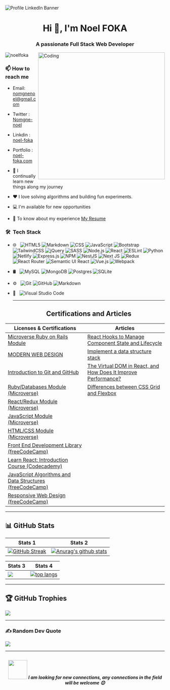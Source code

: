 ![Profile LinkedIn Banner](https://github.com/noelfoka/noelfoka/assets/116439136/563fc509-f163-4864-bda3-98c6e285cb8f)

<h1 align="center">Hi 👋, I'm Noel FOKA</h1>
<h3 align="center">A passionate Full Stack Web Developer</h3>

<img align="right" alt="Coding" width="400" src="https://media.licdn.com/dms/image/D5612AQGOmwfIE5mlWA/article-cover_image-shrink_720_1280/0/1674617947228?e=2147483647&v=beta&t=FTU_isQ6VYfV5D_ueFHPWvT8ZqgDeJG3yr8Mi8lpfk0">

<p align="left"> <img src="https://komarev.com/ghpvc/?username=noelfoka&label=Profile%20views&color=0e75b6&style=flat" alt="noelfoka" /> </p>

### 📫 How to reach me

- Email: nomgnenoel@gmail.com
- Twitter : [Nomgne-noel](https://twitter.com/noelnomgne)
- Linkdin : [noel-foka](https://www.linkedin.com/in/noelfoka)
- Portfolio : [noel-foka.com](https://noel-foka.netlify.app/)

- 🌱 I continually learn new things along my journey

- ❤️ I love solving algorithms and building fun experiments.

- 💻 I'm available for new opportunities

- 📖 To know about my experience [My Resume](https://docs.google.com/document/d/1y5MZgY3bSrlfq85Yjt5fMUZm5THmpVzQwna6k99W024/edit)

<h3> 🛠 &nbsp;Tech Stack</h3>

- 🌐 &nbsp;
  ![HTML5](https://img.shields.io/badge/-HTML5-333333?style=flat&logo=HTML5)
  ![Markdown](https://img.shields.io/badge/-markdown-333333?style=flat&logo=markdown&)
  ![CSS](https://img.shields.io/badge/-CSS-333333?style=flat&logo=CSS3&logoColor=1572B6)
  ![JavaScript](https://img.shields.io/badge/-JavaScript-333333?style=flat&logo=javascript)
  ![Bootstrap](https://img.shields.io/badge/-Bootstrap-333333?style=flat&logo=bootstrap&logoColor=563D7C)
  ![TailwindCSS](https://img.shields.io/badge/tailwindcss-333333?style=flat&logo=tailwind-css&logoColor=white) 
  ![jQuery](https://img.shields.io/badge/jquery-333333.svg?style=flat&logo=jquery&logoColor=white)
  ![SASS](https://img.shields.io/badge/SASS-333333?style=flat&logo=SASS&logoColor=white) 
  ![Node.js](https://img.shields.io/badge/-Node.js-333333?style=flat&logo=node.js)
  ![React](https://img.shields.io/badge/-React-333333?style=flat&logo=react)
  ![ESLint](https://img.shields.io/badge/ESLint-333333?style=flat&logo=eslint&logoColor=white)
  ![Python](https://img.shields.io/badge/python-333333?style=flat&logo=python&logoColor=ffdd54)
  ![Netlify](https://img.shields.io/badge/netlify-333333?style=flat&logo=netlify&logoColor=#00C7B7)
  ![Express.js](https://img.shields.io/badge/express.js-333333?style=flat&logo=express&logoColor=%2361DAFB)
  ![NPM](https://img.shields.io/badge/NPM-333333?style=flat&logo=npm&logoColor=white)
  ![NestJS](https://img.shields.io/badge/nestjs-333333?style=flat&logo=nestjs&logoColor=white)
  ![Next JS](https://img.shields.io/badge/Next-333333?style=flat&logo=next.js&logoColor=white)
  ![Redux](https://img.shields.io/badge/redux-333333?style=flat&logo=redux&logoColor=white)
  ![React Router](https://img.shields.io/badge/React_Router-333333?style=flat&logo=react-router&logoColor=white)
  ![Semantic UI React](https://img.shields.io/badge/Semantic%20UI%20React-333333?style=flat&logo=SemanticUIReact&logoColor=white)
  ![Vue.js](https://img.shields.io/badge/vuejs-333333?style=flat&logo=vuedotjs&logoColor=%234FC08D)
  ![Webpack](https://img.shields.io/badge/webpack-333333?style=flat&logo=webpack&logoColor=black)
- 🛢 &nbsp;
  ![MySQL](https://img.shields.io/badge/-MySQL-333333?style=flat&logo=mysql)
  ![MongoDB](https://img.shields.io/badge/-MongoDB-333333?style=flat&logo=mongodb)
  ![Postgres](https://img.shields.io/badge/-postgres-333333?style=flat&logo=postgresql)
  ![SQLite](https://img.shields.io/badge/-sqlite-333333?style=flat&logo=sqlite)
- ⚙️ &nbsp;
  ![Git](https://img.shields.io/badge/-Git-333333?style=flat&logo=git)
  ![GitHub](https://img.shields.io/badge/-GitHub-333333?style=flat&logo=github)
  ![Markdown](https://img.shields.io/badge/-Markdown-333333?style=flat&logo=markdown)
- 🔧 &nbsp;
  ![Visual Studio Code](https://img.shields.io/badge/-Visual%20Studio%20Code-333333?style=flat&logo=visual-studio-code&logoColor=007ACC)
  <hr>

  <h2 align="center">Certifications and Articles</h2>

| Licenses & Certifications | Articles |
| --- | --- |
|[Microverse Ruby on Rails Module](https://www.credential.net/8d55cf62-1420-4a56-a431-c77cead87855#gs.1jmeub)| [React Hooks to Manage Component State and Lifecycle](https://blog.numericaideas.com/react-hooks/) |
|[MODERN WEB DESIGN](https://www.credential.net/eb0197c0-41a0-4061-b8b2-b0468e24b2d1#gs.1jmda1)| [Implement a data structure stack](https://www.linkedin.com/pulse/implement-data-structure-stack-no%25C3%25ABl-nomgne-foka/?trackingId=ELwXU2LcRsmuytPG3l8jPA%3D%3D) |
|[Introduction to Git and GitHub](https://www.credential.net/9cbf6c49-8c9c-4e43-b385-958c0148ebe8#gs.1gkkmx)|  [The Virtual DOM in React, and How Does It Improve Performance?](https://www.linkedin.com/pulse/virtual-dom-react-how-does-improve-performance-no%25C3%25ABl-nomgne-foka/?trackingId=ELwXU2LcRsmuytPG3l8jPA%3D%3D) |
|   [Ruby/Databases Module (Microverse)](https://www.credential.net/7645d3b6-baeb-40be-97f7-193f62088ac6#gs.6t8f7k)   |  [Differences between CSS Grid and Flexbox](https://www.linkedin.com/pulse/differences-between-css-grid-flexbox-when-would-you-use-nomgne-foka/?trackingId=ELwXU2LcRsmuytPG3l8jPA%3D%3D) |
|   [React/Redux Module (Microverse)](https://www.credential.net/0fb7d708-fe92-4f2f-b759-48a162101f41#gs.6t8eta)   |   |
|   [JavaScript Module (Microverse)](https://www.credential.net/9cfce9ab-3655-41c8-9571-fedb8f48b7aa#gs.6t8dps)   |   |
|   [HTML/CSS Module (Microverse)](https://www.credential.net/9adcdb1b-9a12-45cf-b56b-a06aeacadc34#gs.2q506y)   |   |
|   [Front End Development Library (freeCodeCamp)](https://www.freecodecamp.org/certification/Noelfoka/front-end-development-libraries) |  |
|   [Learn React: Introduction Course (Codecademy)](https://www.codecademy.com/profiles/noelfoka/certificates/1bf3e70ae92b43c2a3add66cbfaec661) |  |
|   [JavaScript Algorithms and Data Structures (freeCodeCamp)](https://www.freecodecamp.org/certification/Noelfoka/javascript-algorithms-and-data-structures) |  |
|   [Responsive Web Design (freeCodeCamp)](https://www.freecodecamp.org/certification/joelfoka/responsive-web-design) |  |
<hr>
  
  <h2 align ="left">📊 GitHub Stats</h2>

| Stats 1 | Stats 2| 
| --- | --- |
|   [![GitHub Streak](https://github-readme-streak-stats.herokuapp.com/?user=noelfoka)](https://git.io/streak-stats)  |   [![Anurag's github stats](https://github-readme-stats.vercel.app/api?username=noelfoka&show_icons=true)](https://github.com/anuraghazra/github-readme-stats)|


| Stats 3 | Stats 4| 
| --- | --- |
|  ![](https://github-contributor-stats.vercel.app/api?username=noelfoka&limit=5&combine_all_yearly_contributions=true)   |   [![top langs](https://github-readme-stats.vercel.app/api/top-langs/?username=noelfoka&include_all_commits=false&count_private=false&layout=compact)](https://github.com/noelfoka)   |
<hr>

## 🏆 GitHub Trophies
![](https://github-profile-trophy.vercel.app/?username=noelfoka&theme=radical&no-frame=false&no-bg=true&margin-w=4)

<hr>

### ✍️ Random Dev Quote
![](https://quotes-github-readme.vercel.app/api?type=horizontal&theme=radical)

<hr>

<div align="center">
  <img src="https://readme-typing-svg.herokuapp.com?color=6667AB&center=true&vCenter=true&lines=A+%E2%AD%90++on+my+repo+is+appreciated!;Thanks+for+visiting+my+profile+%F0%9F%98%83;Happy+coding!+%F0%9F%9A%80" alt "type writing">
  <br>

 <img src="https://media.giphy.com/media/LnQjpWaON8nhr21vNW/giphy.gif" width="60"> <em><b>I am looking for new connections, any connections in the field will be welcome 😊 </em>
